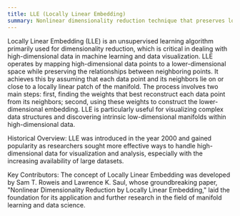 ```yaml
---
title: LLE (Locally Linear Embedding)
summary: Nonlinear dimensionality reduction technique that preserves local neighborhood information to reduce high-dimensional data to a lower-dimensional space.
---
```

Locally Linear Embedding (LLE) is an unsupervised learning algorithm primarily used for dimensionality reduction, which is critical in dealing with high-dimensional data in machine learning and data visualization. LLE operates by mapping high-dimensional data points to a lower-dimensional space while preserving the relationships between neighboring points. It achieves this by assuming that each data point and its neighbors lie on or close to a locally linear patch of the manifold. The process involves two main steps: first, finding the weights that best reconstruct each data point from its neighbors; second, using these weights to construct the lower-dimensional embedding. LLE is particularly useful for visualizing complex data structures and discovering intrinsic low-dimensional manifolds within high-dimensional data.

Historical Overview:
LLE was introduced in the year 2000 and gained popularity as researchers sought more effective ways to handle high-dimensional data for visualization and analysis, especially with the increasing availability of large datasets.

Key Contributors:
The concept of Locally Linear Embedding was developed by Sam T. Roweis and Lawrence K. Saul, whose groundbreaking paper, "Nonlinear Dimensionality Reduction by Locally Linear Embedding," laid the foundation for its application and further research in the field of manifold learning and data science.